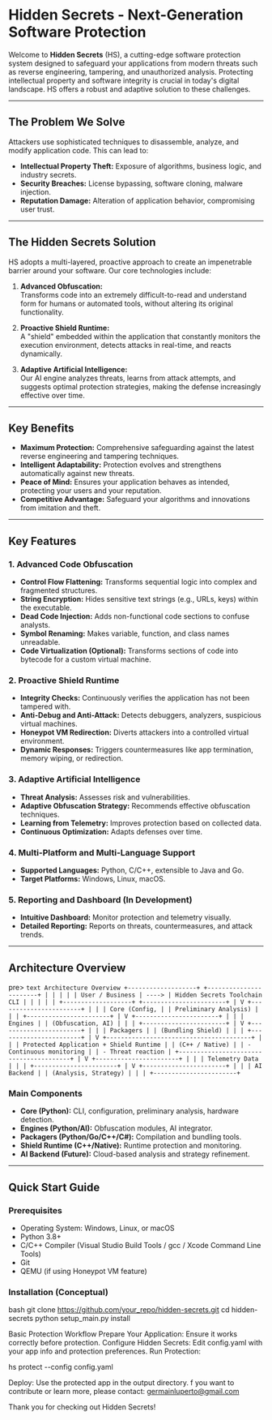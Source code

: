 # Hidden Secrets - Next-Generation Software Protection

Welcome to **Hidden Secrets** (HS), a cutting-edge software protection system designed to safeguard your applications from modern threats such as reverse engineering, tampering, and unauthorized analysis. Protecting intellectual property and software integrity is crucial in today's digital landscape. HS offers a robust and adaptive solution to these challenges.

---

## The Problem We Solve

Attackers use sophisticated techniques to disassemble, analyze, and modify application code. This can lead to:

- **Intellectual Property Theft:** Exposure of algorithms, business logic, and industry secrets.  
- **Security Breaches:** License bypassing, software cloning, malware injection.  
- **Reputation Damage:** Alteration of application behavior, compromising user trust.

---

## The Hidden Secrets Solution

HS adopts a multi-layered, proactive approach to create an impenetrable barrier around your software. Our core technologies include:

1. **Advanced Obfuscation:**  
   Transforms code into an extremely difficult-to-read and understand form for humans or automated tools, without altering its original functionality.

2. **Proactive Shield Runtime:**  
   A "shield" embedded within the application that constantly monitors the execution environment, detects attacks in real-time, and reacts dynamically.

3. **Adaptive Artificial Intelligence:**  
   Our AI engine analyzes threats, learns from attack attempts, and suggests optimal protection strategies, making the defense increasingly effective over time.

---

## Key Benefits

- **Maximum Protection:** Comprehensive safeguarding against the latest reverse engineering and tampering techniques.  
- **Intelligent Adaptability:** Protection evolves and strengthens automatically against new threats.  
- **Peace of Mind:** Ensures your application behaves as intended, protecting your users and your reputation.  
- **Competitive Advantage:** Safeguard your algorithms and innovations from imitation and theft.

---

## Key Features

### 1. Advanced Code Obfuscation

- **Control Flow Flattening:** Transforms sequential logic into complex and fragmented structures.  
- **String Encryption:** Hides sensitive text strings (e.g., URLs, keys) within the executable.  
- **Dead Code Injection:** Adds non-functional code sections to confuse analysts.  
- **Symbol Renaming:** Makes variable, function, and class names unreadable.  
- **Code Virtualization (Optional):** Transforms sections of code into bytecode for a custom virtual machine.

### 2. Proactive Shield Runtime

- **Integrity Checks:** Continuously verifies the application has not been tampered with.  
- **Anti-Debug and Anti-Attack:** Detects debuggers, analyzers, suspicious virtual machines.  
- **Honeypot VM Redirection:** Diverts attackers into a controlled virtual environment.  
- **Dynamic Responses:** Triggers countermeasures like app termination, memory wiping, or redirection.

### 3. Adaptive Artificial Intelligence

- **Threat Analysis:** Assesses risk and vulnerabilities.  
- **Adaptive Obfuscation Strategy:** Recommends effective obfuscation techniques.  
- **Learning from Telemetry:** Improves protection based on collected data.  
- **Continuous Optimization:** Adapts defenses over time.

### 4. Multi-Platform and Multi-Language Support

- **Supported Languages:** Python, C/C++, extensible to Java and Go.  
- **Target Platforms:** Windows, Linux, macOS.

### 5. Reporting and Dashboard (In Development)

- **Intuitive Dashboard:** Monitor protection and telemetry visually.  
- **Detailed Reporting:** Reports on threats, countermeasures, and attack trends.

---

## Architecture Overview
pre> ```text Architecture Overview +-------------------+ +-----------------------+ | | | | | User / Business | ----> | Hidden Secrets Toolchain CLI | | | | | +-------------------+ +-----------------------+ | V +-----------------------+ | | | Core (Config, | | Preliminary Analysis) | | | +-----------------------+ | V +-----------------------+ | | | Engines | | (Obfuscation, AI) | | | +-----------------------+ | V +-----------------------+ | | | Packagers | | (Bundling Shield) | | | +-----------------------+ | V +----------------------------------------+ | | | Protected Application + Shield Runtime | | (C++ / Native) | | - Continuous monitoring | | - Threat reaction | +----------------------------------------+ | V +-----------------------+ | | | Telemetry Data | | | +-----------------------+ | V +-----------------------+ | | | AI Backend | | (Analysis, Strategy) | | | +-----------------------+ ``` </pre>



### Main Components

- **Core (Python):** CLI, configuration, preliminary analysis, hardware detection.  
- **Engines (Python/AI):** Obfuscation modules, AI integrator.  
- **Packagers (Python/Go/C++/C#):** Compilation and bundling tools.  
- **Shield Runtime (C++/Native):** Runtime protection and monitoring.  
- **AI Backend (Future):** Cloud-based analysis and strategy refinement.

---

## Quick Start Guide

### Prerequisites

- Operating System: Windows, Linux, or macOS  
- Python 3.8+  
- C/C++ Compiler (Visual Studio Build Tools / gcc / Xcode Command Line Tools)  
- Git  
- QEMU (if using Honeypot VM feature)

### Installation (Conceptual)

bash
git clone https://github.com/your_repo/hidden-secrets.git
cd hidden-secrets
python setup_main.py install


Basic Protection Workflow
Prepare Your Application: Ensure it works correctly before protection.
Configure Hidden Secrets: Edit config.yaml with your app info and protection preferences.
Run Protection:

hs protect --config config.yaml

Deploy: Use the protected app in the output directory.
f you want to contribute or learn more, please contact: germainluperto@gmail.com 

Thank you for checking out Hidden Secrets!
